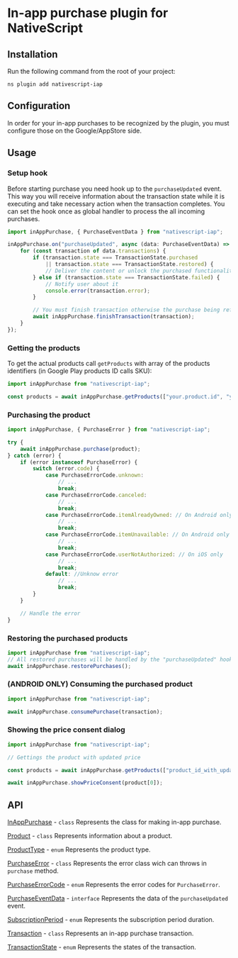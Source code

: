 # In-app purchase plugin for NativeScript

## Installation
Run the following command from the root of your project:

```
ns plugin add nativescript-iap
```

## Configuration
In order for your in-app purchases to be recognized by the plugin, you must configure those on the Google/AppStore side.

## Usage

### Setup hook

Before starting purchase you need hook up to the `purchaseUpdated` event. This way you will receive information about the transaction state while it is executing and take necessary action when the transaction completes. You can set the hook once as global handler to process the all incoming purchases.

```typescript
import inAppPurchase, { PurchaseEventData } from "nativescript-iap";

inAppPurchase.on("purchaseUpdated", async (data: PurchaseEventData) => {
    for (const transaction of data.transactions) {
        if (transaction.state === TransactionState.purchased
            || transaction.state === TransactionState.restored) {
            // Deliver the content or unlock the purchased functionality
        } else if (transaction.state === TransactionState.failed) {
            // Notify user about it
            console.error(transaction.error);
        }

        // You must finish transaction otherwise the purchase being refunded
        await inAppPurchase.finishTransaction(transaction);
    }
});
```

### Getting the products

To get the actual products call `getProducts` with array of the products identifiers (in Google Play products ID calls SKU):

```typescript
import inAppPurchase from "nativescript-iap";

const products = await inAppPurchase.getProducts(["your.product.id", "your.product.id"]);
```

### Purchasing the product

```typescript
import inAppPurchase, { PurchaseError } from "nativescript-iap";

try {
    await inAppPurchase.purchase(product);
} catch (error) {
    if (error instanceof PurchaseError) {
        switch (error.code) {
            case PurchaseErrorCode.unknown:
                // ...
                break;
            case PurchaseErrorCode.canceled:
                // ...
                break;
            case PurchaseErrorCode.itemAlreadyOwned: // On Android only
                // ...
                break;
            case PurchaseErrorCode.itemUnavailable: // On Android only
                // ...
                break;
            case PurchaseErrorCode.userNotAuthorized: // On iOS only
                // ...
                break;
            default: //Unknow error
                // ...
                break;
        }
    }

    // Handle the error
}
```

### Restoring the purchased products

```typescript
import inAppPurchase from "nativescript-iap";
// All restored purchases will be handled by the "purchaseUpdated" hook.
await inAppPurchase.restorePurchases();
```

### (ANDROID ONLY) Consuming the purchased product

```typescript
import inAppPurchase from "nativescript-iap";

await inAppPurchase.consumePurchase(transaction);
```

### Showing the price consent dialog

```typescript
import inAppPurchase from "nativescript-iap";

// Gettings the product with updated price

const products = await inAppPurchase.getProducts(["product_id_with_updated_price"]);

await inAppPurchase.showPriceConsent(product[0]);
```

## API
[InAppPurchase](docs/InAppPurchase.md) - `class` Represents the class for making in-app purchase.

[Product](docs/Product.md) - `class` Represents information about a product.

[ProductType](docs/ProductType.md) - `enum` Represents the product type.

[PurchaseError](docs/PurchaseError.md) - `class` Represents the error class wich can throws in `purchase` method.  

[PurchaseErrorCode](docs/PurchaseErrorCode.md) - `enum` Represents the error codes for `PurchaseError`.

[PurchaseEventData](docs/PurchaseEventData.md) - `interface` Represents the data of the `purchaseUpdated` event.  

[SubscriptionPeriod](docs/SubscriptionPeriod.md) - `enum` Represents the subscription period duration.

[Transaction](docs/Transaction.md) - `class` Represents an in-app purchase transaction.

[TransactionState](docs/TransactionState.md) - `enum` Represents the states of the transaction.